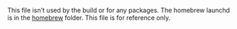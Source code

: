 This file isn't used by the build or for any packages. The homebrew launchd is
in the [homebrew](../homebrew) folder. This file is for reference only.
